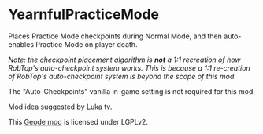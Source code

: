 # YearnfulPracticeMode
Places <cj>Practice Mode</c> <c-00FF00>checkpoints</c> during <cg>Normal Mode</c>, and then <c-00ff00>auto-enables</c> <cj>Practice Mode</c> on player death.

*<cy>Note: the checkpoint placement algorithm is* **_not_** *a 1:1 recreation of how RobTop's auto-checkpoint system works. This is because a 1:1 re-creation of RobTop's auto-checkpoint system is beyond the scope of this mod.</c>*

<cy>The "Auto-Checkpoints" vanilla in-game setting is not required for this mod.</c>

Mod idea suggested by [Luka tv](<https://discord.com/users/267009887190384651>).

This [Geode mod](https://geode-sdk.org) is licensed under LGPLv2.